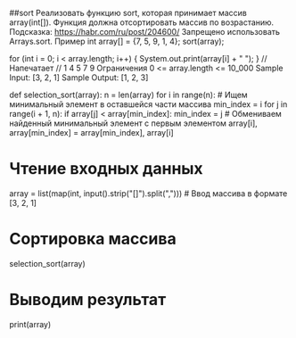 ##sort Реализовать функцию sort, которая принимает массив array(int[]). Функция должна отсортировать массив по возрастанию. Подсказка: https://habr.com/ru/post/204600/ Запрещено использовать Arrays.sort. Пример int array[] = {7, 5, 9, 1, 4}; sort(array);

for (int i = 0; i < array.length; i++) {
System.out.print(array[i] + " "); } // Напечатает // 1 4 5 7 9 Ограничения 0 <= array.length <= 10_000 Sample Input: [3, 2, 1] Sample Output: [1, 2, 3]



def selection_sort(array):
    n = len(array)
    for i in range(n):
        # Ищем минимальный элемент в оставшейся части массива
        min_index = i
        for j in range(i + 1, n):
            if array[j] < array[min_index]:
                min_index = j
        # Обмениваем найденный минимальный элемент с первым элементом
        array[i], array[min_index] = array[min_index], array[i]

# Чтение входных данных
array = list(map(int, input().strip("[]").split(",")))  # Ввод массива в формате [3, 2, 1]

# Сортировка массива
selection_sort(array)

# Выводим результат
print(array)


